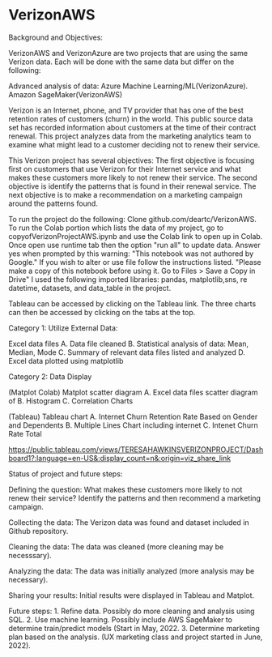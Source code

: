 # VerizonAWS

Background and Objectives: 

VerizonAWS and VerizonAzure are two projects that are using the same Verizon  data. 
Each will be done with the same data but differ on the following:

 


Advanced analysis of data:
Azure Machine Learning/ML(VerizonAzure).          Amazon SageMaker(VerizonAWS)

  
  Verizon is an Internet, phone, and TV provider that has one of the best retention rates of customers (churn) in the world. This public source  data set  has recorded information about customers at the time of their contract renewal. This project analyzes data from the  marketing analytics team to examine what might lead to a customer deciding not to renew their service.  
  
  This Verizon project has several objectives:  The first objective is focusing first on customers that use Verizon for their Internet service and what  makes these customers more likely to not renew their service.  The second objective is identify the patterns that is found in their renewal service. The next objective is to make a recommendation on a marketing campaign around the patterns  found.
 
 To run the project do the following: Clone github.com/deartc/VerizonAWS. To run the Colab portion which lists the  data of my project, go to copyofVerizonProjectAWS.ipynb and use the Colab link to open up in Colab. Once open use runtime tab then the option "run all" to update data. Answer yes when prompted by this warning: "This notebook was not authored by Google." If you wish to alter or use file follow the instructions listed. "Please make a copy of this notebook before using it. Go to Files > Save a Copy in Drive" I used the following imported libraries: pandas, matplotlib,sns, re datetime, datasets, and data_table in the project.

Tableau can be accessed by clicking on the Tableau link. The three charts can then be accessed by clicking on the tabs at the top.

Category 1: Utilize External Data:

Excel data files A. Data file cleaned  B. Statistical analysis of data: Mean, Median, Mode C. Summary of relevant data files listed and analyzed D. Excel data plotted using matplotlib

Category 2: Data Display

(Matplot Colab) Matplot scatter diagram A. Excel data files scatter diagram of B. Histogram C. Correlation Charts 


(Tableau) Tableau chart  A.  Internet Churn Retention Rate Based on Gender and Dependents   B.  Multiple Lines Chart including internet C. Intenet Churn Rate Total 




https://public.tableau.com/views/TERESAHAWKINSVERIZONPROJECT/Dashboard1?:language=en-US&:display_count=n&:origin=viz_share_link




Status of project and future steps:

Defining the question:  What  makes these customers more likely to not renew their service? Identify the patterns and then recommend  a marketing campaign.                            

Collecting the data:      The Verizon data was found and dataset included in Github repository.

Cleaning the data:        The data was cleaned (more cleaning may be necesssary).

Analyzing the data:       The data was initially analyzed (more analysis may be necessary).

Sharing your results:      Initial results were displayed in Tableau and Matplot. 


Future steps:             1. Refine data. Possibly do more cleaning and analysis using SQL. 
                          2. Use machine learning. Possibly  include AWS SageMaker to determine train/predict models  (Start in May, 2022.
                          3. Determine marketing plan based on the analysis.  (UX  marketing class and project started in June, 2022).  


     
